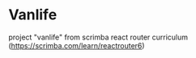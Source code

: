 # Vanlife

project "vanlife" from scrimba react router curriculum (https://scrimba.com/learn/reactrouter6)
